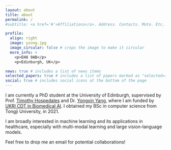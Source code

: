 ```yaml
---
layout: about
title: about
permalink: /
#subtitle: <a href='#'>Affiliations</a>. Address. Contacts. Moto. Etc.

profile:
  align: right
  image: yzong.jpg
  image_circular: false # crops the image to make it circular
  more_info: >
    <p>EH8 9AB</p>
    <p>Edinburgh, UK</p>

news: true # includes a list of news items
selected_papers: true # includes a list of papers marked as "selected={true}"
social: true # includes social icons at the bottom of the page
---
```


I am currently a PhD student at the University of Edinburgh, supervised by Prof. [Timothy Hospedales](https://homepages.inf.ed.ac.uk/thospeda/index.html) and Dr. [Yongxin Yang](https://yang.ac/), where I am funded by [UKRI CDT in Biomedical AI](https://web.inf.ed.ac.uk/cdt/biomedical-ai).
I obtained my BSc in computer science from Tongji University, in 2021.

I am broadly interested in machine learning and its applications in healthcare, especially with multi-modal learning and large vision-language models. 

Feel free to drop me an email for potential collaborations!
